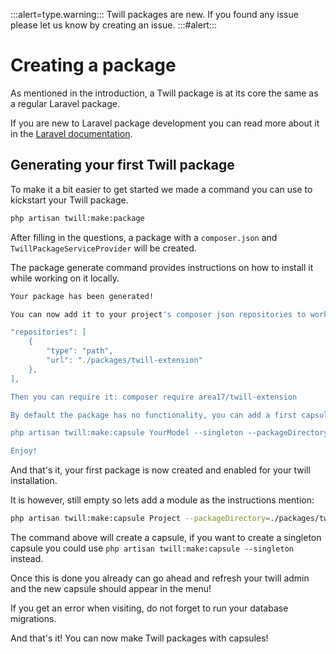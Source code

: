 :::alert=type.warning:::
Twill packages are new. If you found any issue please let us know by creating an issue.
:::#alert:::

# Creating a package

As mentioned in the introduction, a Twill package is at its core the same as a regular Laravel package.

If you are new to Laravel package development you can read more about it in the
[Laravel documentation](https://laravel.com/docs/9.x/packages).

## Generating your first Twill package

To make it a bit easier to get started we made a command you can use to kickstart your Twill package.

```bash
php artisan twill:make:package
```

After filling in the questions, a package with a `composer.json` and `TwillPackageServiceProvider` will be created.

The package generate command provides instructions on how to install it while working on it locally.

```bash
Your package has been generated!

You can now add it to your project's composer json repositories to work on it:

"repositories": [
    {
        "type": "path",
        "url": "./packages/twill-extension"
    },
],

Then you can require it: composer require area17/twill-extension

By default the package has no functionality, you can add a first capsule using (Replace YourModel with the model you want to use):

php artisan twill:make:capsule YourModel --singleton --packageDirectory=./packages/twill-extension --packageNamespace=TwillExtension\\YourModel

Enjoy!
```

And that's it, your first package is now created and enabled for your twill installation.

It is however, still empty so lets add a module as the instructions mention:

```bash
php artisan twill:make:capsule Project --packageDirectory=./packages/twill-extension --packageNamespace=TwillExtension\\Project
```

The command above will create a capsule, if you want to create a singleton capsule you could use `php artisan twill:make:capsule --singleton` instead.

Once this is done you already can go ahead and refresh your twill admin and the new
capsule should appear in the menu!

If you get an error when visiting, do not forget to run your database migrations.

And that's it! You can now make Twill packages with capsules!


